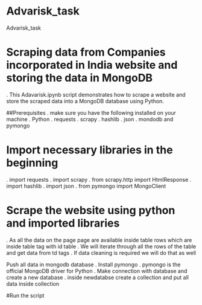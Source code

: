 # Advarisk_task

Advarisk_task
# Scraping data from Companies incorporated in India website and storing the data in MongoDB
. This Adavarisk.ipynb script demonstrates how to scrape a website and store the scraped data into a MongoDB database using Python.

##Prerequisites 
. make sure you have the following installed on your machine 
. Python 
. requests 
. scrapy 
. hashlib 
. json 
. mondodb and pymongo

# Import necessary libraries in the beginning
. import requests 
. import scrapy 
. from scrapy.http import HtmlResponse
. import hashlib 
. import json 
. from pymongo import MongoClient

# Scrape the website using python and imported libraries
. As all the data on the page page are available inside table rows which are inside table tag with id table
. We will iterate through all the rows of the table and get data from td tags 
. If data cleaning is required we will do that as well

Push all data in mongodb database
. Install pymongo 
. pymongo is the official MongoDB driver for Python
. Make connection with database and create a new database 
. inside newdatabse create a collection and put all data inside collection

#Run the script

